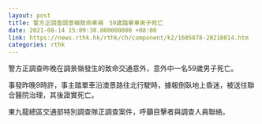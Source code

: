 ```yaml
---
layout: post
title: 警方正調查調景嶺致命車禍　59歲踏單車男子死亡　
date: 2021-08-14 15:09:38.000000000 +08:00
link: https://news.rthk.hk/rthk/ch/component/k2/1605878-20210814.htm
categories: rthk
---
```


警方正調查昨晚在調景嶺發生的致命交通意外，意外中一名59歲男子死亡。

事發昨晚9時許，事主踏單車沿澳景路往北行駛時，據報倒臥地上昏迷，被送往聯合醫院治理，其後證實死亡。

東九龍總區交通部特別調查隊正調查案件，呼籲目擊者與調查人員聯絡。
